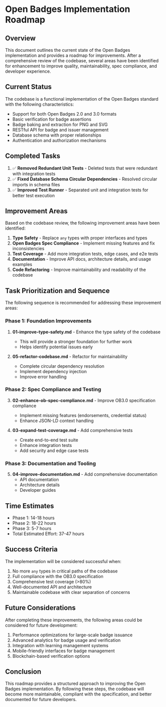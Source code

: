 # Open Badges Implementation Roadmap

## Overview
This document outlines the current state of the Open Badges implementation and provides a roadmap for improvements. After a comprehensive review of the codebase, several areas have been identified for enhancement to improve quality, maintainability, spec compliance, and developer experience.

## Current Status
The codebase is a functional implementation of the Open Badges standard with the following characteristics:
- Support for both Open Badges 2.0 and 3.0 formats
- Basic verification for badge assertions
- Badge baking and extraction for PNG and SVG
- RESTful API for badge and issuer management
- Database schema with proper relationships
- Authentication and authorization mechanisms

## Completed Tasks
1. ✅ **Removed Redundant Unit Tests** - Deleted tests that were redundant with integration tests
2. ✅ **Fixed Database Schema Circular Dependencies** - Resolved circular imports in schema files
3. ✅ **Improved Test Runner** - Separated unit and integration tests for better test execution

## Improvement Areas
Based on the codebase review, the following improvement areas have been identified:

1. **Type Safety** - Replace `any` types with proper interfaces and types
2. **Open Badges Spec Compliance** - Implement missing features and fix inconsistencies
3. **Test Coverage** - Add more integration tests, edge cases, and e2e tests
4. **Documentation** - Improve API docs, architecture details, and usage examples
5. **Code Refactoring** - Improve maintainability and readability of the codebase

## Task Prioritization and Sequence
The following sequence is recommended for addressing these improvement areas:

### Phase 1: Foundation Improvements
1. **01-improve-type-safety.md** - Enhance the type safety of the codebase
   - This will provide a stronger foundation for further work
   - Helps identify potential issues early

2. **05-refactor-codebase.md** - Refactor for maintainability
   - Complete circular dependency resolution
   - Implement dependency injection
   - Improve error handling

### Phase 2: Spec Compliance and Testing
3. **02-enhance-ob-spec-compliance.md** - Improve OB3.0 specification compliance
   - Implement missing features (endorsements, credential status)
   - Enhance JSON-LD context handling

4. **03-expand-test-coverage.md** - Add comprehensive tests
   - Create end-to-end test suite
   - Enhance integration tests
   - Add security and edge case tests

### Phase 3: Documentation and Tooling
5. **04-improve-documentation.md** - Add comprehensive documentation
   - API documentation
   - Architecture details
   - Developer guides

## Time Estimates
- Phase 1: 14-18 hours
- Phase 2: 18-22 hours
- Phase 3: 5-7 hours
- Total Estimated Effort: 37-47 hours

## Success Criteria
The implementation will be considered successful when:

1. No more `any` types in critical paths of the codebase
2. Full compliance with the OB3.0 specification
3. Comprehensive test coverage (>80%)
4. Well-documented API and architecture
5. Maintainable codebase with clear separation of concerns

## Future Considerations
After completing these improvements, the following areas could be considered for future development:

1. Performance optimizations for large-scale badge issuance
2. Advanced analytics for badge usage and verification
3. Integration with learning management systems
4. Mobile-friendly interfaces for badge management
5. Blockchain-based verification options

## Conclusion
This roadmap provides a structured approach to improving the Open Badges implementation. By following these steps, the codebase will become more maintainable, compliant with the specification, and better documented for future developers. 